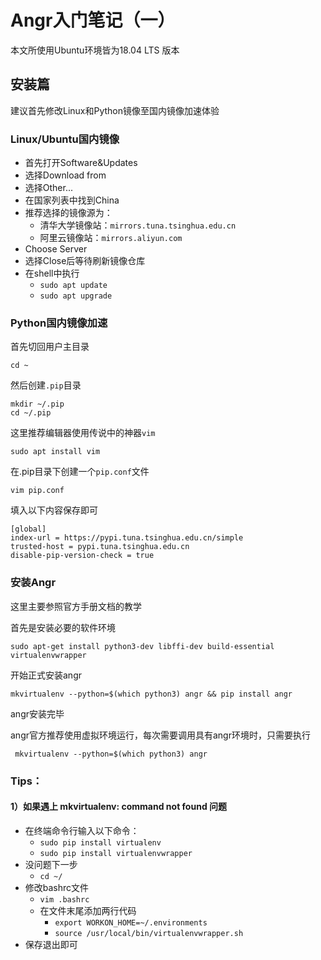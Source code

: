# Angr入门笔记（一）

本文所使用Ubuntu环境皆为18.04 LTS 版本

## 安装篇

建议首先修改Linux和Python镜像至国内镜像加速体验

### Linux/Ubuntu国内镜像

- 首先打开Software&Updates
- 选择Download from
- 选择Other...
- 在国家列表中找到China
- 推荐选择的镜像源为：
  - 清华大学镜像站：`mirrors.tuna.tsinghua.edu.cn`
  - 阿里云镜像站：`mirrors.aliyun.com`
- Choose Server
- 选择Close后等待刷新镜像仓库
- 在shell中执行
  - `sudo apt update`
  - `sudo apt upgrade`

### Python国内镜像加速

首先切回用户主目录

```shell
cd ~
```

然后创建`.pip`目录

```shell
mkdir ~/.pip
cd ~/.pip
```

这里推荐编辑器使用传说中的神器`vim`

```shell
sudo apt install vim
```

在.pip目录下创建一个`pip.conf`文件

```shell
vim pip.conf
```

填入以下内容保存即可

```shell
[global]
index-url = https://pypi.tuna.tsinghua.edu.cn/simple
trusted-host = pypi.tuna.tsinghua.edu.cn
disable-pip-version-check = true
```

### 安装Angr

这里主要参照官方手册文档的教学

首先是安装必要的软件环境

```shell
sudo apt-get install python3-dev libffi-dev build-essential virtualenvwrapper
```

开始正式安装angr

```shell
mkvirtualenv --python=$(which python3) angr && pip install angr
```

angr安装完毕

angr官方推荐使用虚拟环境运行，每次需要调用具有angr环境时，只需要执行

```shell
 mkvirtualenv --python=$(which python3) angr
```

### Tips：

#### 1）如果遇上 mkvirtualenv: command not found 问题

- 在终端命令行输入以下命令：
  - `sudo pip install virtualenv`
  - `sudo pip install virtualenvwrapper`
- 没问题下一步
  - `cd ~/`
- 修改bashrc文件
  - `vim .bashrc`
  - 在文件末尾添加两行代码
    - `export WORKON_HOME=~/.environments`
    - `source /usr/local/bin/virtualenvwrapper.sh`
- 保存退出即可